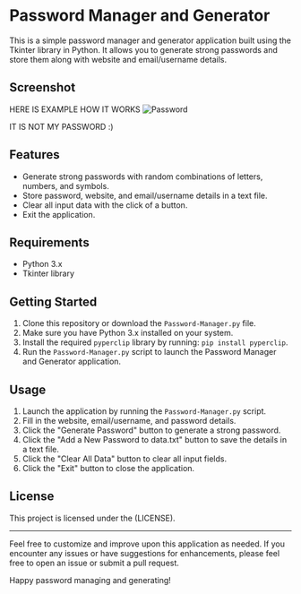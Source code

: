 # Password Manager and Generator

This is a simple password manager and generator application built using the Tkinter library in Python. It allows you to generate strong passwords and store them along with website and email/username details.

## Screenshot

HERE IS EXAMPLE HOW IT WORKS
![Password](https://github.com/CharlesFabicki/Password.Manager/assets/103677730/d1fec652-a67a-43a8-8bd7-a3476b3fff0f)

IT IS NOT MY PASSWORD :)

## Features

- Generate strong passwords with random combinations of letters, numbers, and symbols.
- Store password, website, and email/username details in a text file.
- Clear all input data with the click of a button.
- Exit the application.

## Requirements

- Python 3.x
- Tkinter library

## Getting Started

1. Clone this repository or download the `Password-Manager.py` file.
2. Make sure you have Python 3.x installed on your system.
3. Install the required `pyperclip` library by running: `pip install pyperclip`.
4. Run the `Password-Manager.py` script to launch the Password Manager and Generator application.

## Usage

1. Launch the application by running the `Password-Manager.py` script.
2. Fill in the website, email/username, and password details.
3. Click the "Generate Password" button to generate a strong password.
4. Click the "Add a New Password to data.txt" button to save the details in a text file.
5. Click the "Clear All Data" button to clear all input fields.
6. Click the "Exit" button to close the application.


## License

This project is licensed under the (LICENSE).

---

Feel free to customize and improve upon this application as needed. If you encounter any issues or have suggestions for enhancements, please feel free to open an issue or submit a pull request.

Happy password managing and generating!
